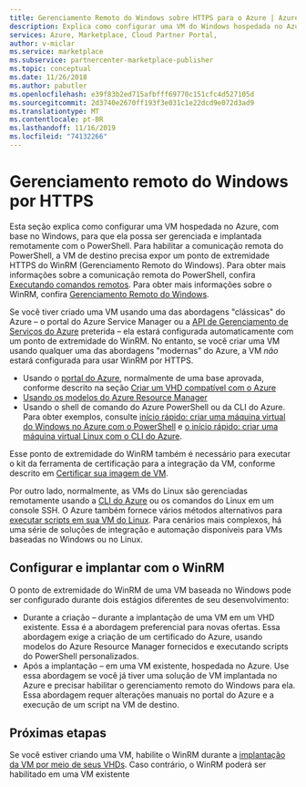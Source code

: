 ```yaml
---
title: Gerenciamento Remoto do Windows sobre HTTPS para o Azure | Azure Marketplace
description: Explica como configurar uma VM do Windows hospedada no Azure para que ela possa ser gerenciada remotamente com o PowerShell.
services: Azure, Marketplace, Cloud Partner Portal,
author: v-miclar
ms.service: marketplace
ms.subservice: partnercenter-marketplace-publisher
ms.topic: conceptual
ms.date: 11/26/2018
ms.author: pabutler
ms.openlocfilehash: e39f83b2ed715afbfff69770c151cfc4d527105d
ms.sourcegitcommit: 2d3740e2670ff193f3e031c1e22dcd9e072d3ad9
ms.translationtype: MT
ms.contentlocale: pt-BR
ms.lasthandoff: 11/16/2019
ms.locfileid: "74132266"
---
```

# <a name="windows-remote-management-over-https"></a>Gerenciamento remoto do Windows por HTTPS

Esta seção explica como configurar uma VM hospedada no Azure, com base no Windows, para que ela possa ser gerenciada e implantada remotamente com o PowerShell.  Para habilitar a comunicação remota do PowerShell, a VM de destino precisa expor um ponto de extremidade HTTPS do WinRM (Gerenciamento Remoto do Windows).  Para obter mais informações sobre a comunicação remota do PowerShell, confira [Executando comandos remotos](https://docs.microsoft.com/powershell/scripting/learn/remoting/running-remote-commands).  Para obter mais informações sobre o WinRM, confira [Gerenciamento Remoto do Windows](https://docs.microsoft.com/windows/desktop/WinRM/portal).

Se você tiver criado uma VM usando uma das abordagens "clássicas" do Azure – o portal do Azure Service Manager ou a [API de Gerenciamento de Serviços do Azure](https://docs.microsoft.com/previous-versions/azure/ee460799(v=azure.100)) preterida – ela estará configurada automaticamente com um ponto de extremidade do WinRM.  No entanto, se você criar uma VM usando qualquer uma das abordagens "modernas” do Azure, a VM *não* estará configurada para usar WinRM por HTTPS.

- Usando o [portal do Azure](https://portal.azure.com/), normalmente de uma base aprovada, conforme descrito na seção [Criar um VHD compatível com o Azure](https://docs.microsoft.com/azure/marketplace/cloud-partner-portal/virtual-machine/cpp-create-vhd)
- [Usando os modelos do Azure Resource Manager](https://docs.microsoft.com/azure/virtual-machines/windows/ps-template)
- Usando o shell de comando do Azure PowerShell ou da CLI do Azure.  Para obter exemplos, consulte [início rápido: criar uma máquina virtual do Windows no Azure com o PowerShell](https://docs.microsoft.com/azure/virtual-machines/windows/quick-create-powershell) e [o início rápido: criar uma máquina virtual Linux com o CLI do Azure](https://docs.microsoft.com/azure/virtual-machines/linux/quick-create-cli).

Esse ponto de extremidade do WinRM também é necessário para executar o kit da ferramenta de certificação para a integração da VM, conforme descrito em [Certificar sua imagem de VM](https://docs.microsoft.com/azure/marketplace/cloud-partner-portal/virtual-machine/cpp-certify-vm).

Por outro lado, normalmente, as VMs do Linux são gerenciadas remotamente usando a [CLI do Azure](https://docs.microsoft.com/cli/azure) ou os comandos do Linux em um console SSH.  O Azure também fornece vários métodos alternativos para [executar scripts em sua VM do Linux](https://docs.microsoft.com/azure/virtual-machines/linux/run-scripts-in-vm).  Para cenários mais complexos, há uma série de soluções de integração e automação disponíveis para VMs baseadas no Windows ou no Linux.


## <a name="configure-and-deploy-with-winrm"></a>Configurar e implantar com o WinRM

O ponto de extremidade do WinRM de uma VM baseada no Windows pode ser configurado durante dois estágios diferentes de seu desenvolvimento:

- Durante a criação – durante a implantação de uma VM em um VHD existente.  Essa é a abordagem preferencial para novas ofertas.  Essa abordagem exige a criação de um certificado do Azure, usando modelos do Azure Resource Manager fornecidos e executando scripts do PowerShell personalizados.
- Após a implantação – em uma VM existente, hospedada no Azure.  Use essa abordagem se você já tiver uma solução de VM implantada no Azure e precisar habilitar o gerenciamento remoto do Windows para ela.  Essa abordagem requer alterações manuais no portal do Azure e a execução de um script na VM de destino.


## <a name="next-steps"></a>Próximas etapas
Se você estiver criando uma VM, habilite o WinRM durante a [implantação da VM por meio de seus VHDs](./cpp-deploy-vm-vhd.md).  Caso contrário, o WinRM poderá ser habilitado em uma VM existente
